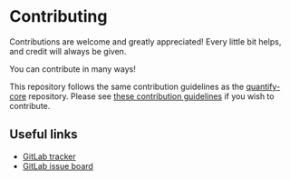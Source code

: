```{highlight} shell
```

# Contributing

Contributions are welcome and greatly appreciated! Every little bit helps, and credit will always be given.

You can contribute in many ways!

This repository follows the same contribution guidelines as the [quantify-core](https://gitlab.com/quantify-os/quantify-core) repository. Please see [these contribution guidelines](https://quantify-os.org/docs/quantify-core/latest/dev/guide.html#contributing) if you wish to contribute.

## Useful links

- [GitLab tracker](https://gitlab.com/quantify-os/quantify-scheduler/-/issues)
- [GitLab issue board](https://gitlab.com/quantify-os/quantify-scheduler/-/boards)

